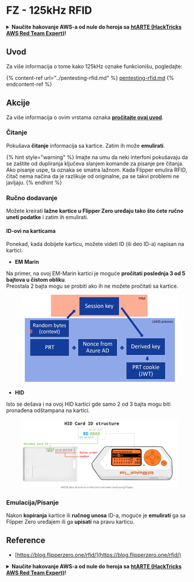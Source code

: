 # FZ - 125kHz RFID

<details>

<summary><strong>Naučite hakovanje AWS-a od nule do heroja sa</strong> <a href="https://training.hacktricks.xyz/courses/arte"><strong>htARTE (HackTricks AWS Red Team Expert)</strong></a><strong>!</strong></summary>

Drugi načini podrške HackTricks-u:

* Ako želite da vidite **vašu kompaniju reklamiranu na HackTricks-u** ili **preuzmete HackTricks u PDF formatu** proverite [**SUBSCRIPTION PLANS**](https://github.com/sponsors/carlospolop)!
* Nabavite [**zvanični PEASS & HackTricks swag**](https://peass.creator-spring.com)
* Otkrijte [**The PEASS Family**](https://opensea.io/collection/the-peass-family), našu kolekciju ekskluzivnih [**NFT-ova**](https://opensea.io/collection/the-peass-family)
* **Pridružite se** 💬 [**Discord grupi**](https://discord.gg/hRep4RUj7f) ili [**telegram grupi**](https://t.me/peass) ili nas **pratite** na **Twitter-u** 🐦 [**@carlospolopm**](https://twitter.com/hacktricks\_live)**.**
* **Podelite svoje hakovanje trikove slanjem PR-ova na** [**HackTricks**](https://github.com/carlospolop/hacktricks) i [**HackTricks Cloud**](https://github.com/carlospolop/hacktricks-cloud) github repozitorijume.

</details>

## Uvod

Za više informacija o tome kako 125kHz oznake funkcionišu, pogledajte:

{% content-ref url="../pentesting-rfid.md" %}
[pentesting-rfid.md](../pentesting-rfid.md)
{% endcontent-ref %}

## Akcije

Za više informacija o ovim vrstama oznaka [**pročitajte ovaj uvod**](../pentesting-rfid.md#low-frequency-rfid-tags-125khz).

### Čitanje

Pokušava **čitanje** informacija sa kartice. Zatim ih može **emulirati**.

{% hint style="warning" %}
Imajte na umu da neki interfoni pokušavaju da se zaštite od dupliranja ključeva slanjem komande za pisanje pre čitanja. Ako pisanje uspe, ta oznaka se smatra lažnom. Kada Flipper emulira RFID, čitač nema načina da je razlikuje od originalne, pa se takvi problemi ne javljaju.
{% endhint %}

### Ručno dodavanje

Možete kreirati **lažne kartice u Flipper Zero uređaju tako što ćete ručno uneti podatke** i zatim ih emulirati.

#### ID-ovi na karticama

Ponekad, kada dobijete karticu, možete videti ID (ili deo ID-a) napisan na kartici.

* **EM Marin**

Na primer, na ovoj EM-Marin kartici je moguće **pročitati poslednja 3 od 5 bajtova u čistom obliku**.\
Preostala 2 bajta mogu se probiti ako ih ne možete pročitati sa kartice.

<figure><img src="../../../.gitbook/assets/image (30).png" alt=""><figcaption></figcaption></figure>

* **HID**

Isto se dešava i na ovoj HID kartici gde samo 2 od 3 bajta mogu biti pronađena odštampana na kartici.

<figure><img src="../../../.gitbook/assets/image (15) (3).png" alt=""><figcaption></figcaption></figure>

### Emulacija/Pisanje

Nakon **kopiranja** kartice ili **ručnog unosa** ID-a, moguće je **emulirati** ga sa Flipper Zero uređajem ili ga **upisati** na pravu karticu.

## Reference

* [https://blog.flipperzero.one/rfid/](https://blog.flipperzero.one/rfid/)

<details>

<summary><strong>Naučite hakovanje AWS-a od nule do heroja sa</strong> <a href="https://training.hacktricks.xyz/courses/arte"><strong>htARTE (HackTricks AWS Red Team Expert)</strong></a><strong>!</strong></summary>

Drugi načini podrške HackTricks-u:

* Ako želite da vidite **vašu kompaniju reklamiranu na HackTricks-u** ili **preuzmete HackTricks u PDF formatu** proverite [**SUBSCRIPTION PLANS**](https://github.com/sponsors/carlospolop)!
* Nabavite [**zvanični PEASS & HackTricks swag**](https://peass.creator-spring.com)
* Otkrijte [**The PEASS Family**](https://opensea.io/collection/the-peass-family), našu kolekciju ekskluzivnih [**NFT-ova**](https://opensea.io/collection/the-peass-family)
* **Pridružite se** 💬 [**Discord grupi**](https://discord.gg/hRep4RUj7f) ili [**telegram grupi**](https://t.me/peass) ili nas **pratite** na **Twitter-u** 🐦 [**@carlospolopm**](https://twitter.com/hacktricks\_live)**.**
* **Podelite svoje hakovanje trikove slanjem PR-ova na** [**HackTricks**](https://github.com/carlospolop/hacktricks) i [**HackTricks Cloud**](https://github.com/carlospolop/hacktricks-cloud) github repozitorijume.

</details>
